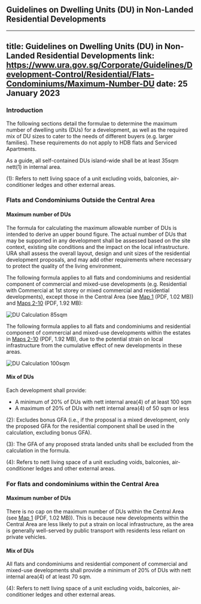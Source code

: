 
## Guidelines on Dwelling Units (DU) in Non-Landed Residential Developments
---
title: Guidelines on Dwelling Units (DU) in Non-Landed Residential Developments
link: https://www.ura.gov.sg/Corporate/Guidelines/Development-Control/Residential/Flats-Condominiums/Maximum-Number-DU
date: 25 January 2023
---

### Introduction

The following sections detail the formulae to determine the maximum number of dwelling units (DUs) for a development, as well as the required mix of DU sizes to cater to the needs of different buyers (e.g. larger families). These requirements do not apply to HDB flats and Serviced Apartments.

As a guide, all self-contained DUs island-wide shall be at least 35sqm nett(1) in internal area.

(1): Refers to nett living space of a unit excluding voids, balconies, air-conditioner ledges and other external areas.

### Flats and Condominiums Outside the Central Area

#### Maximum number of DUs

The formula for calculating the maximum allowable number of DUs is intended to derive an upper bound figure. The actual number of DUs that may be supported in any development shall be assessed based on the site context, existing site conditions and the impact on the local infrastructure. URA shall assess the overall layout, design and unit sizes of the residential development proposals, and may add other requirements where necessary to protect the quality of the living environment.

The following formula applies to all flats and condominiums and residential component of commercial and mixed-use developments (e.g. Residential with Commercial at 1st storey or mixed commercial and residential developments), except those in the Central Area (see [Map 1](https://www.ura.gov.sg/-/media/Corporate/Guidelines/Development-control/Flats-Condominiums/Central_Area_Map_1.pdf) (PDF, 1.02 MB)) and [Maps 2-10](https://www.ura.gov.sg/-/media/Corporate/Guidelines/Development-control/Flats-Condominiums/Central_Area_Map_2.pdf) (PDF, 1.92 MB):

![DU Calculation 85sqm](https://www.ura.gov.sg/-/media/Corporate/Guidelines/Development-control/Flats-Condominiums/DU_Calculation_85sqm.png?h=100%25&w=100%25)

The following formula applies to all flats and condominiums and residential component of commercial and mixed-use developments within the estates in [Maps 2-10](https://www.ura.gov.sg/-/media/Corporate/Guidelines/Development-control/Flats-Condominiums/Central_Area_Map_2.pdf) (PDF, 1.92 MB), due to the potential strain on local infrastructure from the cumulative effect of new developments in these areas.

![DU Calculation 100sqm](https://www.ura.gov.sg/-/media/Corporate/Guidelines/Development-control/Flats-Condominiums/DU_Calculation_100sqm.png?h=100%25&w=100%25)

#### Mix of DUs

Each development shall provide:

- A minimum of 20% of DUs with nett internal area(4) of at least 100 sqm
- A maximum of 20% of DUs with nett internal area(4) of 50 sqm or less

(2): Excludes bonus GFA (i.e., if the proposal is a mixed development, only the proposed GFA for the residential component shall be used in the calculation, excluding bonus GFA).

(3): The GFA of any proposed strata landed units shall be excluded from the calculation in the formula.

(4): Refers to nett living space of a unit excluding voids, balconies, air-conditioner ledges and other external areas.

### For flats and condominiums within the Central Area

#### Maximum number of DUs

There is no cap on the maximum number of DUs within the Central Area (see [Map 1](https://www.ura.gov.sg/-/media/Corporate/Guidelines/Development-control/Flats-Condominiums/Central_Area_Map_1.pdf) (PDF, 1.02 MB)). This is because new developments within the Central Area are less likely to put a strain on local infrastructure, as the area is generally well-served by public transport with residents less reliant on private vehicles.

#### Mix of DUs

All flats and condominiums and residential component of commercial and mixed-use developments shall provide a minimum of 20% of DUs with nett internal area(4) of at least 70 sqm.

(4): Refers to nett living space of a unit excluding voids, balconies, air-conditioner ledges and other external areas.
